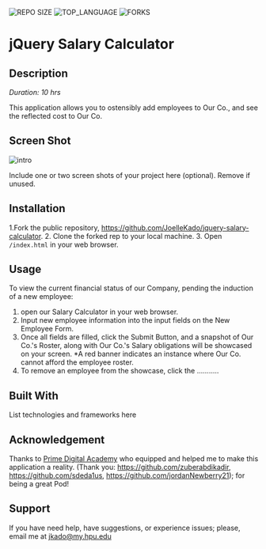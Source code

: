 ![REPO SIZE](https://img.shields.io/github/repo-size/JoelleKado/jquery-salary-calculator.svg?style=flat-square)
![TOP_LANGUAGE](https://img.shields.io/github/languages/top/JoelleKado/jquery-salary-calculator.svg?style=flat-square)
![FORKS](https://img.shields.io/github/forks/JoelleKado/jquery-salary-calculator.svg?style=social)

# jQuery Salary Calculator

## Description

_Duration: 10 hrs_

This application allows you to ostensibly add employees to Our Co., and see the reflected cost to Our Co. 

## Screen Shot

![intro](screenShot.png)

Include one or two screen shots of your project here (optional). Remove if unused.

## Installation

1.Fork the public repository, https://github.com/JoelleKado/jquery-salary-calculator.
2. Clone the forked rep to your local machine.
3. Open `/index.html` in your web browser.

## Usage
To view the current financial status of our Company, pending the induction of a new employee:

1. open our Salary Calculator in your web browser.
2. Input new employee information into the input fields on the New Employee Form.
3. Once all fields are filled, click the Submit Button, and a snapshot of Our Co.'s Roster, along with Our Co.'s Salary obligations will be showcased on your screen. *A red banner indicates an instance where Our Co. cannot afford the employee roster.
4. To remove an employee from the showcase, click the ...........

## Built With

List technologies and frameworks here

## Acknowledgement
Thanks to [Prime Digital Academy](www.primeacademy.io) who equipped and helped me to make this application a reality. (Thank you: https://github.com/zuberabdikadir, https://github.com/sdeda1us, https://github.com/jordanNewberry21); for being a great Pod!

## Support
If you have need help, have suggestions, or experience issues; please, email me at [jkado@my.hpu.edu](www.google.com)
